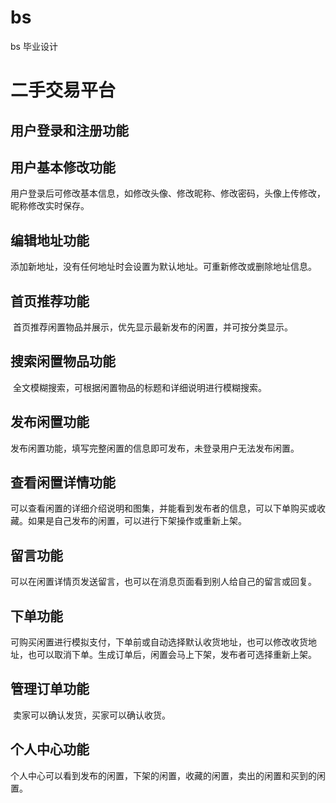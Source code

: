 # bs
bs
毕业设计
# 二手交易平台

## 用户登录和注册功能

## 用户基本修改功能

​	 用户登录后可修改基本信息，如修改头像、修改昵称、修改密码，头像上传修改，昵称修改实时保存。

## 编辑地址功能

​	 添加新地址，没有任何地址时会设置为默认地址。可重新修改或删除地址信息。

## 首页推荐功能

​	 首页推荐闲置物品并展示，优先显示最新发布的闲置，并可按分类显示。

## 搜索闲置物品功能

​	 全文模糊搜索，可根据闲置物品的标题和详细说明进行模糊搜索。

## 发布闲置功能

​	 发布闲置功能，填写完整闲置的信息即可发布，未登录用户无法发布闲置。

## 查看闲置详情功能

​	 可以查看闲置的详细介绍说明和图集，并能看到发布者的信息，可以下单购买或收藏。如果是自己发布的闲置，可以进行下架操作或重新上架。

## 留言功能

​	 可以在闲置详情页发送留言，也可以在消息页面看到别人给自己的留言或回复。

## 下单功能

​	 可购买闲置进行模拟支付，下单前或自动选择默认收货地址，也可以修改收货地址，也可以取消下单。生成订单后，闲置会马上下架，发布者可选择重新上架。

## 管理订单功能

​	 卖家可以确认发货，买家可以确认收货。

## 个人中心功能

​	 个人中心可以看到发布的闲置，下架的闲置，收藏的闲置，卖出的闲置和买到的闲置。
